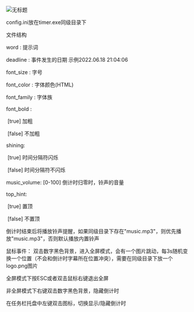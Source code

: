 ![无标题](https://user-images.githubusercontent.com/45707573/122690411-07865380-d25c-11eb-97e6-aa4a6e0589f3.jpg)

config.ini放在timer.exe同级目录下

文件结构

word : 提示词

deadline : 事件发生的日期 示例2022.06.18 21:04:06

font_size : 字号

font_color : 字体颜色(HTML)

font_family : 字体族

font_bold : 

​	[true] 加粗 

​	[false] 不加粗

shining:

​	[true] 时间分隔符闪烁

​	[false] 时间分隔符不闪烁

music_volume: [0-100] 倒计时归零时，铃声的音量

top_hint:

​	[true] 置顶

​	[false] 不置顶

倒计时结束后将播放铃声提醒，如果同级目录下存在"music.mp3"，则优先播放"music.mp3"，否则默认播放内置铃声



鼠标事件：
双击数字黑色背景，进入全屏模式，会有一个图片跳动，每3s随机变换一个位置（不会和倒计时字幕所在位置冲突），需要在同级目录下放一个logo.png图片

全屏模式下按ESC或者双击鼠标右键退出全屏

非全屏模式下右键双击数字黑色背景，隐藏倒计时

在任务栏托盘中左键双击图标，切换显示/隐藏倒计时
